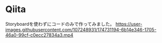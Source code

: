 # Qiita
Storyboardを使わずにコードのみで作ってみました。
https://user-images.githubusercontent.com/107248931/174731194-6b14e346-1705-46a0-99cf-c0ecc27834a3.mp4
